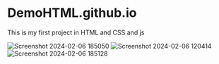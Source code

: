 # DemoHTML.github.io
This is my first project in HTML and CSS and js


![Screenshot 2024-02-06 185050](https://github.com/rajuva200/DemoHTML.github.io/assets/161031511/058dd7e4-2feb-447a-95f9-fd9945d6d6d3)
![Screenshot 2024-02-06 120414](https://github.com/rajuva200/DemoHTML.github.io/assets/161031511/1240fc55-85f5-4628-af65-c6c0637609db)
![Screenshot 2024-02-06 185128](https://github.com/rajuva200/DemoHTML.github.io/assets/161031511/425081d2-9189-44e5-b351-4c566b4a4010)
